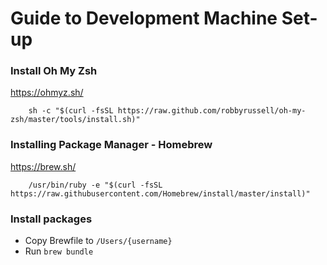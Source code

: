 # Guide to Development Machine Set-up

### Install Oh My Zsh
https://ohmyz.sh/

```
    sh -c "$(curl -fsSL https://raw.github.com/robbyrussell/oh-my-zsh/master/tools/install.sh)"
```


### Installing Package Manager - Homebrew 
https://brew.sh/
```
    /usr/bin/ruby -e "$(curl -fsSL https://raw.githubusercontent.com/Homebrew/install/master/install)"
```


### Install packages
- Copy Brewfile to `/Users/{username}`
- Run `brew bundle`
